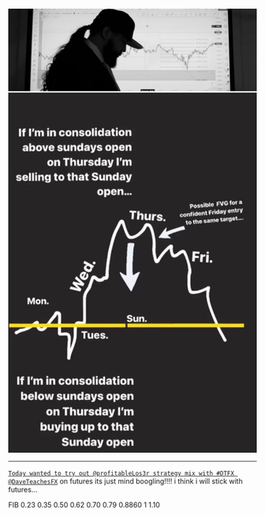 [![DTFX](01.xProfile.jfif)](https://twitter.com/profitableLos3r)
[![DTFX](02.Strategy.jfif)](https://twitter.com/profitableLos3r/status/1672238446495006725)
___
[`Today wanted to try out @profitableLos3r strategy mix with #DTFX @DaveTeachesFX`](https://twitter.com/SMaoza123/status/1785757782152524145)
on futures its just mind boogling!!!! i think i will stick with futures...


FIB
0.23
0.35
0.50
0.62
0.70
0.79
0.8860
1
1.10